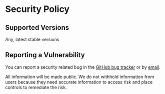 # Security Policy

## Supported Versions

Any, latest stable versions

## Reporting a Vulnerability

You can report a security related bug in the [GitHub bug tracker](https://github.com/artem-solovev/gloc/issues) or by [email](artem.solovev.lse@gmail.com).

All information will be made public. We do not withhold information from users because they need accurate information to access risk and place controls to remediate the risk.
